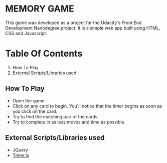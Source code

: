 # MEMORY GAME
This game was developed as a project for the Udacity's Front End Development Nanodegree project. It is a simple web app built using HTML, CSS and Javascript.

# Table Of Contents
1. How To Play
2. External Scripts/Libraries used
## How To Play
* Open the game
* Click on any card to begin. You'll notice that the timer begins as soon as you click on the card.
* Try to find the matching pair of the cards.
* Try to complete in as less moves and time as possible.

## External Scripts/Libraries used
* JQuery
* [Timer.js](https://albert-gonzalez.github.io/easytimer.js/)
